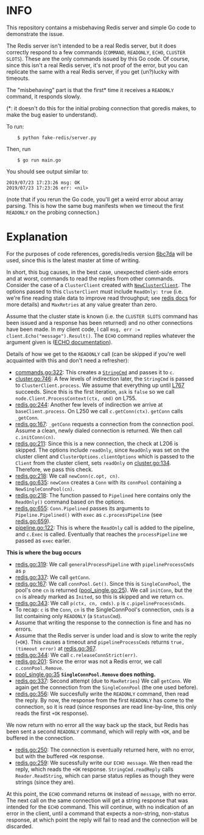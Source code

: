 INFO
====

This repository contains a misbehaving Redis server and simple Go code to demonstrate the issue.

The Redis server isn't intended to be a real Redis server, but it does correctly respond to a few commands (`COMMAND`, `READONLY`, `ECHO`, `CLUSTER SLOTS`).
These are the only commands issued by this Go code.
Of course, since this isn't a real Redis server, it's not proof of the error, but you can replicate the same with a real Redis server, if you get (un?)lucky with timeouts.

The "misbehaving" part is that the first\* time it receives a `READONLY` command, it responds slowly.

(\*: it doesn't do this for the initial probing connection that goredis makes, to make the bug easier to understand).

To run:

```
    $ python fake-redis/server.py
```

Then, run
```
    $ go run main.go
```

You should see output similar to:
```
2019/07/23 17:23:26 msg: OK          
2019/07/23 17:23:26 err: <nil>
```

(note that if you rerun the Go code, you'll get a weird error about array parsing. This is how the same bug manifests when we timeout the first `READONLY` on the probing connection.)

Explanation
===========

For the purposes of code references, goredis/redis version [6bc7da](https://github.com/go-redis/redis/tree/6bc7daa5b1e86745a6976ac1c4dfe6c76ea6af1f) will be used, since this is the latest master at time of writing.

In short, this bug causes, in the best case, unexpected client-side errors and at worst, commands to read the replies from other commands.
Consider the case of a `ClusterClient` created with [`NewClusterClient`](https://github.com/go-redis/redis/blob/6bc7daa5b1e86745a6976ac1c4dfe6c76ea6af1f/cluster.go#L668).
The options passed to this `ClusterClient` must include `ReadOnly: true` (i.e. we're fine reading stale data to improve read throughput; see [redis docs](https://redis.io/commands/readonly) for more details) and `MaxRetries` at any value greater than zero.

Assume that the cluster state is known (i.e. the `CLUSTER SLOTS` command has been issued and a response has been returned) and no other connections have been made.
In my client code, I call `msg, err := client.Echo("message").Result()`.
The `ECHO` command replies whatever the argument given is ([ECHO documentation](https://redis.io/commands/echo)).

Details of how we get to the `READONLY` call (can be skipped if you're well acquainted with this and don't need a refresher):

- [commands.go:322](https://github.com/go-redis/redis/blob/6bc7daa5b1e86745a6976ac1c4dfe6c76ea6af1f/commands.go#L322): This creates a [`StringCmd`](https://github.com/go-redis/redis/blob/6bc7daa5b1e86745a6976ac1c4dfe6c76ea6af1f/command.go#L597) and passes it to `c`.
- [cluster.go:746](https://github.com/go-redis/redis/blob/6bc7daa5b1e86745a6976ac1c4dfe6c76ea6af1f/cluster.go#L746): A few levels of indirection later, the `StringCmd` is passed to `ClusterClient.process`. We assume that everything up until [L767](https://github.com/go-redis/redis/blob/6bc7daa5b1e86745a6976ac1c4dfe6c76ea6af1f/cluster.go#L767) succeeds. Since this is the first iteration, `ask` is `false` so we call `node.Client.ProcessContext(ctx, cmd)` on L755.
- [redis.go:244](https://github.com/go-redis/redis/blob/master/redis.go#L244): Another few levels of indirection we arrive at `baseClient.process`. On L250 we call `c.getConn(ctx)`. `getConn` calls `_getConn`.
- [redis.go:167](https://github.com/go-redis/redis/blob/master/redis.go#L167): `_getConn` requests a connection from the connection pool. Assume a clean, newly dialed connection is returned. We then call `c.initConn(cn)`.
- [redis.go:211](https://github.com/go-redis/redis/blob/master/redis.go#L211): Since this is a new connection, the check at L206 is skipped. The options include `readOnly`, since `ReadOnly` was set on the cluster client and `ClusterOptions.clientOptions` which is passed to the `Client` from the cluster client, sets `readOnly` on [cluster.go:134](https://github.com/go-redis/redis/blob/6bc7daa5b1e86745a6976ac1c4dfe6c76ea6af1f/cluster.go#L134). Therefore, we pass this check.
- [redis.go:218](https://github.com/go-redis/redis/blob/master/redis.go#L218): We call `newConn(c.opt, cn)`.
- [redis.go:635](https://github.com/go-redis/redis/blob/master/redis.go#L635): `newConn` creates a `Conn` with its `connPool` containing a `NewSingleConnPool(cn)`.
- [redis.go:218](https://github.com/go-redis/redis/blob/master/redis.go#L219): The function passed to `Pipelined` here contains only the `ReadOnly()` command based on the options.
- [redis.go:655](https://github.com/go-redis/redis/blob/master/redis.go#L655): `Conn.Pipelined` passes its arguments to `Pipeline.Pipelined()` with `exec` as `c.processPipeline` (see [redis.go:659](https://github.com/go-redis/redis/blob/master/redis.go#L659)).
- [pipeline.go:122](https://github.com/go-redis/redis/blob/master/redis.go#L122): This is where the `ReadOnly` call is added to the pipeline, and `c.Exec` is called. Eventually that reaches the `processPipeline` we passed as `exec` earler.

**This is where the bug occurs**
- [redis.go:319](https://github.com/go-redis/redis/blob/master/redis.go#L319): We call `generalProcessPipeline` with `pipelineProcessCmds` as `p`
- [redis.go:337](https://github.com/go-redis/redis/blob/master/redis.go#L337): We call `getConn`.
- [redis.go:167](https://github.com/go-redis/redis/blob/master/redis.go#L337): We call `connPool.Get()`. Since this is `SingleConnPool`, the pool's one `cn` is returned ([pool_single.go:25](https://github.com/go-redis/redis/blob/6bc7daa5b1e86745a6976ac1c4dfe6c76ea6af1f/internal/pool/pool_single.go#L25)). We call `initConn`, but the `cn` is already marked as `Inited`, so this is skipped and we return `cn`.
- [redis.go:343](https://github.com/go-redis/redis/blob/master/redis.go#L337): We call `p(ctx, cn, cmds)`. `p` is `c.pipelineProcessCmds`.
- To recap: `c` is the `Conn`, `cn` is the SingleConnPool's connection, `cmds` is a list containing only `READONLY` (a `StatusCmd`).
- Assume that writing the response to the connection is fine and has no errors.
- Assume that the Redis server is under load and is slow to write the reply (`+OK`). This causes a timeout and `pipelineProcessCmds` returns `true, (timeout error)` at [redis.go:367](https://github.com/go-redis/redis/blob/master/redis.go#L367).
- [redis.go:344](https://github.com/go-redis/redis/blob/master/redis.go#L344): We call `c.releaseConnStrict(err)`.
- [redis.go:201](https://github.com/go-redis/redis/blob/master/redis.go#L201): Since the error was not a Redis error, we call `c.connPool.Remove`.
- [pool_single.go:35](https://github.com/go-redis/redis/blob/6bc7daa5b1e86745a6976ac1c4dfe6c76ea6af1f/internal/pool/pool_single.go#L35) **`SingleConnPool.Remove` does nothing.**
- [redis.go:337](https://github.com/go-redis/redis/blob/master/redis.go#L337): Second attempt (due to `MaxRetries`) We call `getConn`. We again get the connection from the `SingleConnPool` (the one used before).
- [redis.go:356](https://github.com/go-redis/redis/blob/master/redis.go#L356): We succesfully write the `READONLY` command, then read the reply. By now, the response from the first `READONLY` has come to the connection, so it is read (since responses are read line-by-line, this only reads the first `+OK` response).

We now return with no error all the way back up the stack, but Redis has been sent a second `READONLY` command, which will reply with `+OK`, and be buffered in the connection.

- [redis.go:250](https://github.com/go-redis/redis/blob/master/redis.go#L250): The connection is eventually returned here, with no error, but with the buffered `+OK` response.
- [redis.go:259](https://github.com/go-redis/redis/blob/master/redis.go#L259): We sucessfully write our `ECHO message`. We then read the reply, which reads the `+OK` response. `StringCmd.readReply` calls `Reader.ReadString`, which can parse status replies as though they were strings (since they are).


At this point, the `ECHO` command returns `OK` instead of `message`, with no error.
The next call on the same connection will get a string response that was intended for the `ECHO` command.
This will continue, with no indication of an error in the client, until a command that expects a non-string, non-status response, at which point the reply will fail to read and the connection will be discarded.
